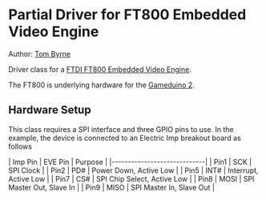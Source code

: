 Partial Driver for FT800 Embedded Video Engine
===================================

Author: [Tom Byrne](https://github.com/tombrew/)

Driver class for a [FTDI FT800 Embedded Video Engine](http://www.ftdichip.com/Support/Documents/ProgramGuides/FT800%20Programmers%20Guide.pdf).

The FT800 is underlying hardware for the [Gameduino 2](http://excamera.com/sphinx/gameduino2/).

## Hardware Setup
This class requires a SPI interface and three GPIO pins to use. In the example, the device is connected to an Electric Imp breakout board as follows

| Imp Pin | EVE Pin | Purpose |
|-----------------------------|
|   Pin1  | SCK     | SPI Clock |
|   Pin2  | PD#     | Power Down, Active Low |
|   Pin5  | INT#    | Interrupt, Active Low |
|   Pin7  | CS#     | SPI Chip Select, Active Low |
|   Pin8  | MOSI    | SPI Master Out, Slave In |
|   Pin9  | MISO    | SPI Master In, Slave Out |